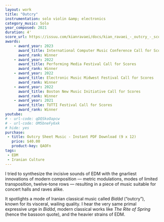 ```yaml
---
layout: work
title: "Outcry"
instrumentation: solo violin &amp; electronics
category_music: Solo
year_composed: 2021
duration: 4'
score_url: https://issuu.com/kianravaei/docs/kian_ravaei_-_outcry_-_score
awards:
    - award_year: 2023
      award_title: International Computer Music Conference Call for Scores
      award_rank: Winner
    - award_year: 2022
      award_title: Performing Media Festival Call for Scores
      award_rank: Winner
    - award_year: 2022
      award_title: Electronic Music Midwest Festival Call for Scores
      award_rank: Winner
    - award_year: 2022
      award_title: Boston New Music Initiative Call for Scores
      award_rank: Winner
    - award_year: 2021
      award_title: TUTTI Festival Call for Scores
      award_rank: Winner
youtube:
# - url-code: qDQSkoOapcw
# - url-code: OM5bneFy6xk
# hide: yes
purchase:
 - title: Outcry Sheet Music - Instant PDF Download (9 x 12)
   price: $40.00
   product-key: QAOFn
tags:
 - EDM
 - Iranian Culture
---
```

I tried to synthesize the incisive sounds of EDM with the gnarliest innovations of modern composition — metric modulations, modes of limited transposition, twelve-tone rows — resulting in a piece of music suitable for concert halls and raves alike.

It spotlights a mode of Iranian classical music called <i>Bidâd</i> (“outcry”), known for its visceral, wailing quality. I hear the very same primal expressive urge in <i>Bidâd</i>, modern classical works like <i>The Rite of Spring</i> (hence the bassoon quote), and the heavier strains of EDM.